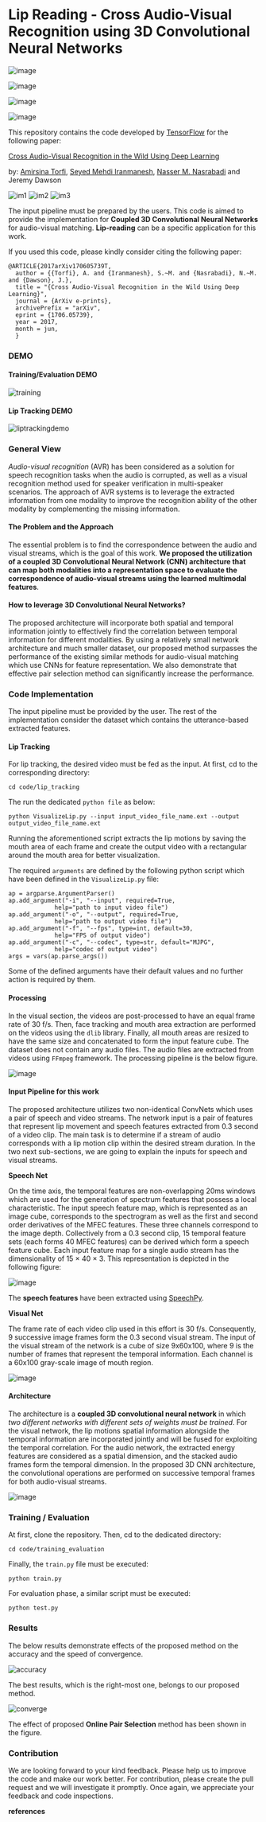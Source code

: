 Lip Reading - Cross Audio-Visual Recognition using 3D Convolutional Neural Networks
===================================================================================

![image](https://img.shields.io/badge/contributions-welcome-brightgreen.svg?style=flat%0A%20:target:%20https://github.com/astorfi/3D-convolutional-Audio-Visual/pulls)

![image](https://badges.frapsoft.com/os/v2/open-source.svg?v=102%0A%20:target:%20https://github.com/ellerbrock/open-source-badge/)

![image](https://travis-ci.org/astorfi/lip-reading-deeplearning.svg?branch=master%0A%20:target:%20https://travis-ci.org/astorfi/lip-reading-deeplearning)

![image](https://coveralls.io/repos/github/astorfi/3D-convolutional-Audio-Visual/badge.svg?branch=master%0A%20:target:%20https://coveralls.io/github/astorfi/3D-convolutional-Audio-Visual?branch=master)

This repository contains the code developed by
[TensorFlow](https://www.tensorflow.org/) for the following paper:

[Cross Audio-Visual Recognition in the Wild Using Deep
Learning](https://arxiv.org/abs/1706.05739)

by: [Amirsina Torfi](https://astorfi.github.io/), [Seyed Mehdi
Iranmanesh](http://community.wvu.edu/~seiranmanesh/), [Nasser M.
Nasrabadi](http://nassernasrabadi.wixsite.com/mysite) and Jeremy Dawson

![im1](readme_images/1.gif) ![im2](readme_images/2.gif)
![im3](readme_images/3.gif)

The input pipeline must be prepared by the users. This code is aimed to
provide the implementation for **Coupled 3D Convolutional Neural
Networks** for audio-visual matching. **Lip-reading** can be a specific
application for this work.

If you used this code, please kindly consider citing the following
paper:

```
@ARTICLE{2017arXiv170605739T,
  author = {{Torfi}, A. and {Iranmanesh}, S.~M. and {Nasrabadi}, N.~M. and {Dawson}, J.},
  title = "{Cross Audio-Visual Recognition in the Wild Using Deep Learning}",
  journal = {ArXiv e-prints},
  archivePrefix = "arXiv",
  eprint = {1706.05739},
  year = 2017,
  month = jun,
  }
```


### DEMO

#### Training/Evaluation DEMO

![training](readme_images/liptrackingdemo.png)

#### Lip Tracking DEMO

![liptrackingdemo](readme_images/liptrackingdemo.png)

### General View

*Audio-visual recognition* (AVR) has been considered as a solution for
speech recognition tasks when the audio is corrupted, as well as a
visual recognition method used for speaker verification in multi-speaker
scenarios. The approach of AVR systems is to leverage the extracted
information from one modality to improve the recognition ability of the
other modality by complementing the missing information.

#### The Problem and the Approach

The essential problem is to find the correspondence between the audio
and visual streams, which is the goal of this work. **We proposed the
utilization of a coupled 3D Convolutional Neural Network (CNN)
architecture that can map both modalities into a representation space to
evaluate the correspondence of audio-visual streams using the learned
multimodal features**.

#### How to leverage 3D Convolutional Neural Networks?

The proposed architecture will incorporate both spatial and temporal
information jointly to effectively find the correlation between temporal
information for different modalities. By using a relatively small
network architecture and much smaller dataset, our proposed method
surpasses the performance of the existing similar methods for
audio-visual matching which use CNNs for feature representation. We also
demonstrate that effective pair selection method can significantly
increase the performance.

### Code Implementation

The input pipeline must be provided by the user. The rest of the
implementation consider the dataset which contains the utterance-based
extracted features.

#### Lip Tracking

For lip tracking, the desired video must be fed as the input. At first,
cd to the corresponding directory:

```
cd code/lip_tracking
```

The run the dedicated `python file` as below:

```
python VisualizeLip.py --input input_video_file_name.ext --output output_video_file_name.ext
```

Running the aforementioned script extracts the lip motions by saving the
mouth area of each frame and create the output video with a rectangular
around the mouth area for better visualization.

The required `arguments` are defined by the following python script
which have been defined in the `VisualizeLip.py` file:

```
ap = argparse.ArgumentParser()
ap.add_argument("-i", "--input", required=True,
             help="path to input video file")
ap.add_argument("-o", "--output", required=True,
             help="path to output video file")
ap.add_argument("-f", "--fps", type=int, default=30,
             help="FPS of output video")
ap.add_argument("-c", "--codec", type=str, default="MJPG",
             help="codec of output video")
args = vars(ap.parse_args())
```

Some of the defined arguments have their default values and no further
action is required by them.

#### Processing

In the visual section, the videos are post-processed to have an equal
frame rate of 30 f/s. Then, face tracking and mouth area extraction are
performed on the videos using the ``dlib`` library. Finally, all
mouth areas are resized to have the same size and concatenated to form
the input feature cube. The dataset does not contain any audio files.
The audio files are extracted from videos using ``FFmpeg`` framework. The processing pipeline is the below figure.

![image](readme_images/processing.gif)

#### Input Pipeline for this work

The proposed architecture utilizes two non-identical ConvNets which uses
a pair of speech and video streams. The network input is a pair of
features that represent lip movement and speech features extracted from
0.3 second of a video clip. The main task is to determine if a stream of
audio corresponds with a lip motion clip within the desired stream
duration. In the two next sub-sections, we are going to explain the
inputs for speech and visual streams.

**Speech Net**

On the time axis, the temporal features are non-overlapping 20ms windows
which are used for the generation of spectrum features that possess a
local characteristic. The input speech feature map, which is represented
as an image cube, corresponds to the spectrogram as well as the first
and second order derivatives of the MFEC features. These three channels
correspond to the image depth. Collectively from a 0.3 second clip, 15
temporal feature sets (each forms 40 MFEC features) can be derived which
form a speech feature cube. Each input feature map for a single audio
stream has the dimensionality of 15 × 40 × 3. This representation is
depicted in the following figure:

![image](readme_images/Speech_GIF.gif)

The **speech features** have been extracted using [SpeechPy](https://github.com/astorfi/speechpy).


**Visual Net**

The frame rate of each video clip used in this effort is 30 f/s.
Consequently, 9 successive image frames form the 0.3 second visual
stream. The input of the visual stream of the network is a cube of size
9x60x100, where 9 is the number of frames that represent the temporal
information. Each channel is a 60x100 gray-scale image of mouth region.

![image](readme_images/lip_motion.jpg)

#### Architecture

The architecture is a **coupled 3D convolutional neural network** in
which *two different networks with different sets of weights must be
trained*. For the visual network, the lip motions spatial information
alongside the temporal information are incorporated jointly and will be
fused for exploiting the temporal correlation. For the audio network,
the extracted energy features are considered as a spatial dimension, and
the stacked audio frames form the temporal dimension. In the proposed 3D
CNN architecture, the convolutional operations are performed on
successive temporal frames for both audio-visual streams.

![image](readme_images/DNN-Coupled.png)

### Training / Evaluation

At first, clone the repository. Then, cd to the dedicated directory:

```
cd code/training_evaluation
```

Finally, the `train.py` file must be executed:

```
python train.py
```

For evaluation phase, a similar script must be executed:

```
python test.py
```

### Results

The below results demonstrate effects of the proposed method on the
accuracy and the speed of convergence.

![accuracy](readme_images/accuracy-bar-pairselection.png)

The best results, which is the right-most one, belongs to our proposed
method.

![converge](readme_images/convergence-speed.png)

The effect of proposed **Online Pair Selection** method has been shown
in the figure.

### Contribution

We are looking forward to your kind feedback. Please help us to improve
the code and make our work better. For contribution, please create the
pull request and we will investigate it promptly. Once again, we
appreciate your feedback and code inspections.

**references**
